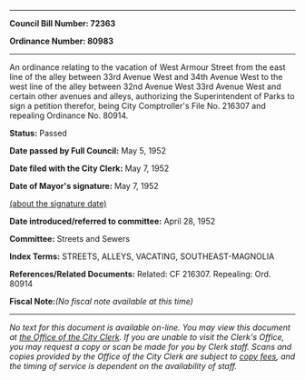 

********

**Council Bill Number: 72363**
   
**Ordinance Number: 80983**
********

 An ordinance relating to the vacation of West Armour Street from the east line of the alley between 33rd Avenue West and 34th Avenue West to the west line of the alley between 32nd Avenue West 33rd Avenue West and certain other avenues and alleys, authorizing the Superintendent of Parks to sign a petition therefor, being City Comptroller's File No. 216307 and repealing Ordinance No. 80914.

**Status:** Passed
   
**Date passed by Full Council:** May 5, 1952
   
**Date filed with the City Clerk:** May 7, 1952
   
**Date of Mayor's signature:** May 7, 1952
   
[(about the signature date)](/~public/approvaldate.htm)
   
   
   
**Date introduced/referred to committee:** April 28, 1952
   
**Committee:** Streets and Sewers
   
   
**Index Terms:** STREETS, ALLEYS, VACATING, SOUTHEAST-MAGNOLIA

**References/Related Documents:** Related: CF 216307. Repealing: Ord. 80914

**Fiscal Note:**_(No fiscal note available at this time)_
********

_No text for this document is available on-line. You may view this document at [the Office of the City Clerk](http://www.seattle.gov/leg/clerk/contactUs.htm). If you are unable to visit the Clerk's Office, you may request a copy or scan be made for you by Clerk staff. Scans and copies provided by the Office of the City Clerk are subject to [copy fees](http://clerk.seattle.gov/~public/clerkfees.htm), and the timing of service is dependent on the availability of staff._

